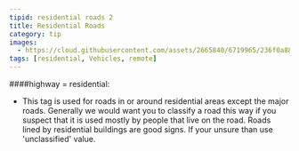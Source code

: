 ```yaml
---
tipid: residential roads 2
title: Residential Roads
category: tip
images:
  - https://cloud.githubusercontent.com/assets/2665840/6719965/236f0a88-cd95-11e4-8e8a-d02e3b04c146.jpg
tags: [residential, Vehicles, remote]
---
```


####highway = residential:

- This tag is used for roads in or around residential areas except the major roads. Generally we would want you to classify a road this way if you suspect that it is used mostly by people that live on the road. Roads lined by residential buildings are good signs. If your unsure than use 'unclassified' value. 


